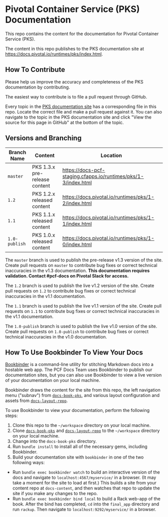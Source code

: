 # Pivotal Container Service (PKS) Documentation

This repo contains the content for the documentation for Pivotal Container Service (PKS).

The content in this repo publishes to the PKS documentation site at https://docs.pivotal.io/runtimes/pks/index.html.

## How To Contribute

Please help us improve the accuracy and completeness of the PKS documentation by contributing.

The easiest way to contribute is to file a pull request through GitHub.

Every topic in the [PKS documentation site](https://docs-pks.cfapps.io) has a corresponding file in this repo. Locate the correct file and make a pull request against it. You can also navigate to the topic in the PKS documentation site and click "View the source for this page in GitHub" at the bottom of the topic.

## Versions and Branching

| **Branch Name** | **Content** | **Location** |
|-----------------|-------------|--------------|
| `master` | PKS 1.3.x pre-release content | https://docs-pcf-staging.cfapps.io/runtimes/pks/1-3/index.html |
| `1.2` | PKS 1.2.x released content | https://docs.pivotal.io/runtimes/pks/1-2/index.html |
| `1.1` | PKS 1.1.x released content | https://docs.pivotal.io/runtimes/pks/1-1/index.html |
| `1.0-publish` | PKS 1.0.x released content | https://docs.pivotal.io/runtimes/pks/1-0/index.html |

The `master` branch is used to publish the pre-release v1.3 version of the site. Create pull requests on `master` to contribute bug fixes or correct technical inaccuracies in the v1.3 documentation. **This documentation requires validation. Contact #pcf-docs on Pivotal Slack for access.**

The `1.2` branch is used to publish the live v1.2 version of the site. Create pull requests on `1.2` to contribute bug fixes or correct technical inaccuracies in the v1.1 documentation.

The `1.1` branch is used to publish the live v1.1 version of the site. Create pull requests on `1.1` to contribute bug fixes or correct technical inaccuracies in the v1.1 documentation.

The `1.0-publish` branch is used to publish the live v1.0 version of the site. Create pull requests on `1.0-publish` to contribute bug fixes or correct technical inaccuracies in the v1.0 documentation.


## How To Use Bookbinder To View Your Docs

[Bookbinder](https://github.com/pivotal-cf/bookbinder/blob/master/README.md) is a command-line utility for stitching Markdown docs into a hostable web app. The PCF Docs Team uses Bookbinder to publish our documentation sites, but you can also use Bookbinder to view a live version of your documentation on your local machine.

Bookbinder draws the content for the site from this repo, the left navigation menu ("subnav") from [`docs-book-pks`](https://github.com/pivotal-cf/docs-book-pks), and various layout configuration and assets from [`docs-layout-repo`](https://github.com/pivotal-cf/docs-layout-repo).

To use Bookbinder to view your documentation, perform the following steps:

1. Clone this repo to the `~/workspace` directory on your local machine.
1. Clone [`docs-book-pks`](https://github.com/pivotal-cf/docs-book-pks) and [`docs-layout-repo`](https://github.com/pivotal-cf/docs-layout-repo) to the `~/workspace` directory on your local machine.
1. Change into the `docs-book-pks` directory.
1. Run `bundle install` to install all of the necessary gems, including Bookbinder.
1. Build your documentation site with `bookbinder` in one of the two following ways:
  * Run `bundle exec bookbinder watch` to build an interactive version of the docs and navigate to `localhost:4567/myservice/` in a browser. (It may take a moment for the site to load at first.) This builds a site from your content repo at `docs-content`, and then watches that repo to update the site if you make any changes to the repo.
  * Run `bundle exec bookbinder bind local` to build a Rack web-app of the book. After the bind has completed, `cd` into the `final_app` directory and run `rackup`. Then navigate to `localhost:9292/myservice/` in a browser.

